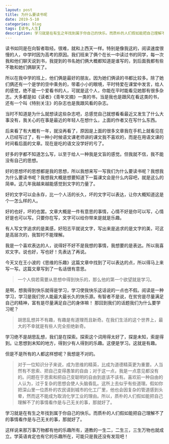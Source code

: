 ```yaml
---
layout: post
title: 为什么要读书呢
date: 2019-5-10
categories: blog
tags: [读书,人生]
description: 学习就是在有生之年找到属于你自己的快乐。而质朴的人们假如能把自己理解不了的事情看作是与己无关的事，那就好了。
---
```



读书如同是在向智者取经。很难，就和上西天一样。特别是像我这的，阅读速度很慢的人，中学时因为高考的原因。我们班来了俩个在长一中读过书的同学，每一次我和他们聊天说到书，我提到的书名她们俩大概都知道是谁写的，到后面我都有些不敢和她们俩聊天了。

所以在我中学的班上，他们俩是最好的朋友。因为她们俩读的书都比较多。除了她们俩还有一个是学的空中乘务的，带着小小的眼境，平时特爱在课堂中发言，给人的感觉，绝不是一个爱看书的人，可就是这个人，你能在平时能看见她那有很多杂志。大多都是如《读者》《青年文摘》一类的书，当是我也是跟风在看这类的书，还有一个叫《特别关注》的杂志也是我跟风看的杂志。

当时不知道是为什么就想读这些杂志吧，总感觉自己就想看看最近又发生了什么大事没有，我关心的在事是最近的年轻人在想什么，上面的作者又在写什么东西。

后来看了有大概有一年，就没再看了，原因是上面的很多文章我在手机上就看见在人已经写过了，有一种小时候语文课老师讲的课文我不喜欢的，而是在用语文课的时间看后面的文章。现在是吃的语文没学好的亏了。

好多的字都不知道怎么写，以至于给人一种我是文盲的感觉。但我就不信，我不能没有自己的思想。

好的思想坏的思想都是我的思想，所以我想来写一写我们为什么要读书呢？我想我为什么要读书呢？我想我大概是想要知道下一篇课文会是什么内容吧，就是这么的简单。这几年我越来越能感觉到文字的力量了。

好的文字可以会永存，比一个人活的长久，坏的文字可以表达，让你大概知道这是个一怎么样的人。

好的也好，坏的也罢。文章大概是一件有意思的事情，心情不好是你可以写，心情好是也可以写。只要你在写，文字可以给你带来是就是乐趣。

有人写文字追求的是美感，好阳志平就说文字，写出来是追求的是文字的美，可这是高层次的，我暂时不能理解。

我是一个喜欢表达的人，说得好不好不是我想的事情，我想要的是表达。所以我喜欢文字。说也好，写也好！先表达了再说。

今天又在王小波的《思维的乐趣》这篇文章中找到了可以表达的点，所以得马上来写一写。这篇文章写到了一名话很有意思。

>一个人倘若需要从思想中得到快乐的，那么他的第一个欲望就是学习。

是啊，想我得到快乐就得是学习，学习使我快乐这话说的一点也不假。阅读是一种学习，学习是我们穷人能最大最长久的快乐源。有智者不是说，在贫穷是尽量满足自己的精神，富有是尽量满足自己的身体嘛！
那回到我们的话题我们为什么要学习呢？

>胡思乱想并不有趣，有趣是有道理而且新奇。在我们生活的这个世界上，最大的不幸就是有些人完全拒绝新奇。

学习绝不是胡思乱想，我们是在探索。探索这个词用得太好了，探是未知，索是得到。让思想到未知的地方，得到少有人得到的乐趣。这便是学习。这就是有趣。

但是不是所有的人都这样想呢？我想是不对的。

>对于一位知识分子来说，成为思维的精英，比成为道德精英更为重要。人当然有不思索、把自己变得愚笨的自由；对于这一点，我是一点意见都没有的。问题在于思索和把自己变聪明的自由到底该不该有。喜欢前一种自由的人认为，过于复杂的思想会使人头脑昏乱。这所上去似乎有些道理。假如你把深山里一位质朴的农民请到城市的化工厂里，他也会因复杂的管道感到头晕，然而这不能成为取消化学工业的理由。所以，质朴的人们假如能把自己理解不了的事情看作是与己无关的事，那就好了。

学习就是在有生之年找到属于你自己的快乐。而质朴的人们假如能把自己理解不了的事情看作是与己无关的事，那就好了。

这样说来那万事万物都有他的乐趣所有，道教的一生二，二生三，三生万物也就成立。学英语肯定也有它的乐趣所在，可能只是我还没有发现吧！ 
